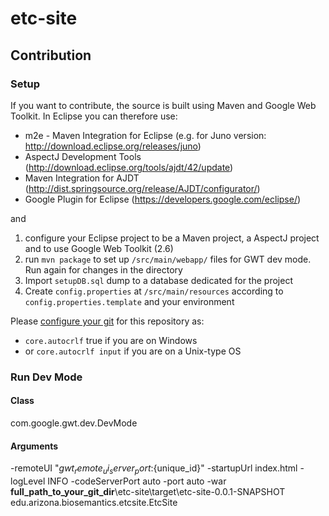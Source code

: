 etc-site
============

Contribution
----------

### Setup
If you want to contribute, the source is built using Maven and Google Web Toolkit.
In Eclipse you can therefore use:
* m2e - Maven Integration for Eclipse (e.g. for Juno version: http://download.eclipse.org/releases/juno)
* AspectJ Development Tools (http://download.eclipse.org/tools/ajdt/42/update)
* Maven Integration for AJDT (http://dist.springsource.org/release/AJDT/configurator/)
* Google Plugin for Eclipse (https://developers.google.com/eclipse/)

and 

1. configure your Eclipse project to be a Maven project, a AspectJ project and to use Google Web Toolkit (2.6)
2. run `mvn package` to set up `/src/main/webapp/` files for GWT dev mode. Run again for changes in the directory
3. Import `setupDB.sql` dump to a database dedicated for the project
6. Create `config.properties` at `/src/main/resources` according to `config.properties.template` and your environment

Please [configure your git](http://git-scm.com/book/en/Customizing-Git-Git-Configuration) for this repository as:
* `core.autocrlf` true if you are on Windows 
* or `core.autocrlf input` if you are on a Unix-type OS

### Run Dev Mode

#### Class
com.google.gwt.dev.DevMode

#### Arguments
-remoteUI "${gwt_remote_ui_server_port}:${unique_id}" -startupUrl index.html -logLevel INFO -codeServerPort auto -port auto -war **full_path_to_your_git_dir**\etc-site\target\etc-site-0.0.1-SNAPSHOT edu.arizona.biosemantics.etcsite.EtcSite

